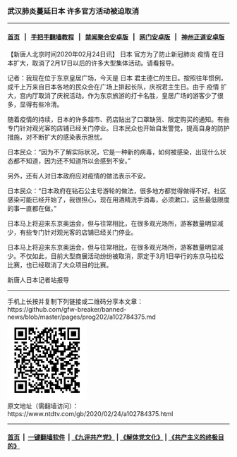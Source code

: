 ### 武汉肺炎蔓延日本  许多官方活动被迫取消
------------------------

#### [首页](https://github.com/gfw-breaker/banned-news/blob/master/README.md) &nbsp;&nbsp;|&nbsp;&nbsp; [手把手翻墙教程](https://github.com/gfw-breaker/guides/wiki) &nbsp;&nbsp;|&nbsp;&nbsp; [禁闻聚合安卓版](https://github.com/gfw-breaker/bn-android) &nbsp;&nbsp;|&nbsp;&nbsp; [网门安卓版](https://github.com/oGate2/oGate) &nbsp;&nbsp;|&nbsp;&nbsp; [神州正道安卓版](https://github.com/SzzdOgate/update) 



<div><div class="post_content" itemprop="articleBody">
 <p>
  【新唐人北京时间2020年02月24日讯】
  <ok href="https://www.ntdtv.com/gb/日本.htm">
   日本
  </ok>
  官方为了防止新冠肺炎
  <ok href="https://www.ntdtv.com/gb/疫情.htm">
   疫情
  </ok>
  在日本扩大，取消了2月17日以后的许多大型集体活动。请看报导。
 </p>
 <p>
  记者：我现在位于东京皇居广场，今天是
  <ok href="https://www.ntdtv.com/gb/日本.htm">
   日本
  </ok>
  君主德仁的生日。按照往年惯例，成千上万来自日本各地的民众会在广场上排起长队，庆祝君主生日。由于
  <ok href="https://www.ntdtv.com/gb/疫情.htm">
   疫情
  </ok>
  扩大，宫内厅取消了庆祝活动。作为东京旅游的打卡名胜，皇居广场的游客少了很多，显得有些冷清。
 </p>
 <p>
  随着疫情的持续，日本的许多超市、药店贴出了口罩缺货、限定购买的通知。有些专门针对观光客的店铺已经关门停业。日本民众也开始自发警觉，提高自身的防护措施，对不断扩大的感染表示担忧。
 </p>
 <p>
  日本民众：“因为不了解实际状况，它是一种新的病毒，如何被感染，出现什么状态都不知道，因为还不知道所以会感到不安。”
 </p>
 <p>
  另外，还有人对日本政府应对疫情的做法表示不安。
 </p>
 <p>
  日本民众：“日本政府在钻石公主号游轮的做法，很多地方都觉得做得不好。社区感染可能已经开始了，我很担心，现在用酒精洗手消毒，必须漱口，这些最低限度的事一直都在做。”
 </p>
 <p>
  日本马上将迎来东京奥运会，但与往常相比，在很多观光场所，游客数量明显减少，有些专门针对观光客的店铺已经关门停业。
 </p>
 <p>
  日本马上将迎来东京奥运会，但与往常相比，在很多观光场所，游客数量明显减少。不仅如此，目前大型商展活动纷纷被取消，原定于3月1日举行的东京马拉松比赛，也已经取消了大众项目的比赛。
 </p>
 <p>
  新唐人日本记者站报导
 </p>
 <div class="single_ad">
 </div>
</div>
</div>
<hr/>
手机上长按并复制下列链接或二维码分享本文章：<br/>
https://github.com/gfw-breaker/banned-news/blob/master/pages/prog202/a102784375.md <br/>
<a href='https://github.com/gfw-breaker/banned-news/blob/master/pages/prog202/a102784375.md'><img src='https://github.com/gfw-breaker/banned-news/blob/master/pages/prog202/a102784375.md.png'/></a> <br/>
原文地址（需翻墙访问）：https://www.ntdtv.com/gb/2020/02/24/a102784375.html


------------------------
#### [首页](https://github.com/gfw-breaker/banned-news/blob/master/README.md) &nbsp;|&nbsp; [一键翻墙软件](https://github.com/gfw-breaker/nogfw/blob/master/README.md) &nbsp;| [《九评共产党》](https://github.com/gfw-breaker/9ping.md/blob/master/README.md#九评之一评共产党是什么) | [《解体党文化》](https://github.com/gfw-breaker/jtdwh.md/blob/master/README.md) | [《共产主义的终极目的》](https://github.com/gfw-breaker/gczydzjmd.md/blob/master/README.md)


<img src='http://gfw-breaker.win/banned-news/pages/prog202/a102784375.md' width='0px' height='0px'/>